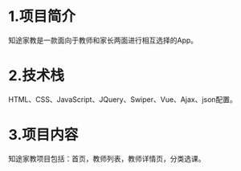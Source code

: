# 1.项目简介
  知途家教是一款面向于教师和家长两面进行相互选择的App。
# 2.技术栈
  HTML、CSS、JavaScript、JQuery、Swiper、Vue、Ajax、json配置。
# 3.项目内容
  知途家教项目包括：首页，教师列表，教师详情页，分类选课。
